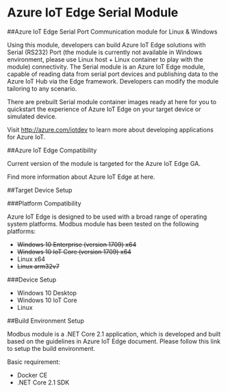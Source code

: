 # Azure IoT Edge Serial Module

##Azure IoT Edge Serial Port Communication module for Linux & Windows

Using this module, developers can build Azure IoT Edge solutions with Serial (RS232) Port (the module is currently not available in Windows environment, please use Linux host + Linux container to play with the module) connectivity. The Serial module is an Azure IoT Edge module, capable of reading data from serial port devices and publishing data to the Azure IoT Hub via the Edge framework. Developers can modify the module tailoring to any scenario.

<insert image>

There are prebuilt Serial module container images ready at here <insert link to CR> for you to quickstart the experience of Azure IoT Edge on your target device or simulated device.

Visit http://azure.com/iotdev to learn more about developing applications for Azure IoT.

##Azure IoT Edge Compatibility

Current version of the module is targeted for the Azure IoT Edge GA.

Find more information about Azure IoT Edge at here<insert link to Edge docs>.

##Target Device Setup

###Platform Compatibility

Azure IoT Edge is designed to be used with a broad range of operating system platforms. Modbus module has been tested on the following platforms:

- ~~Windows 10 Enterprise (version 1709) x64~~
- ~~Windows 10 IoT Core (version 1709) x64~~
- Linux x64
- ~~Linux arm32v7~~

###Device Setup

- Windows 10 Desktop
- Windows 10 IoT Core
- Linux

<insert links>

##Build Environment Setup

Modbus module is a .NET Core 2.1 application, which is developed and built based on the guidelines in Azure IoT Edge document. Please follow this link to setup the build environment.

Basic requirement:

- Docker CE
- .NET Core 2.1 SDK

